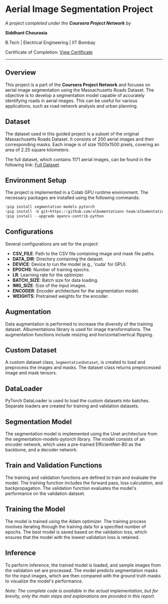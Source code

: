 # Aerial Image Segmentation Project

*A project completed under the **Coursera Project Network** by*


**Siddhant Chourasia**

B.Tech | Electrical Engineering | IIT Bombay

Certificate of Completion: [View Certificate](Coursera%20AT4Z2GMW5FEM.pdf)

---

## Overview

This project is a part of the **Coursera Project Network** and focuses on aerial image segmentation using the Massachusetts Roads Dataset. The objective is to develop a segmentation model capable of accurately identifying roads in aerial images. This can be useful for various applications, such as road network analysis and urban planning.



## Dataset

The dataset used in this guided project is a subset of the original Massachusetts Roads Dataset. It consists of 200 aerial images and their corresponding masks. Each image is of size 1500x1500 pixels, covering an area of 2.25 square kilometers.

The full dataset, which contains 1171 aerial images, can be found in the following link: [Full Dataset](https://www.cs.toronto.edu/~vmnih/data/).

## Environment Setup

The project is implemented in a Colab GPU runtime environment. The necessary packages are installed using the following commands:

```python
!pip install segmentation-models-pytorch
!pip install -U git+https://github.com/albumentations-team/albumentations
!pip install --upgrade opencv-contrib-python
```

## Configurations

Several configurations are set for the project:

- **CSV_FILE**: Path to the CSV file containing image and mask file paths.
- **DATA_DIR**: Directory containing the dataset.
- **DEVICE**: Device to run the model (e.g., 'cuda' for GPU).
- **EPOCHS**: Number of training epochs.
- **LR**: Learning rate for the optimizer.
- **BATCH_SIZE**: Batch size for data loading.
- **IMG_SIZE**: Size of the input images.
- **ENCODER**: Encoder architecture for the segmentation model.
- **WEIGHTS**: Pretrained weights for the encoder.

## Augmentation

Data augmentation is performed to increase the diversity of the training dataset. Albumentations library is used for image transformations. The augmentation functions include resizing and horizontal/vertical flipping.

## Custom Dataset

A custom dataset class, `SegmentationDataset`, is created to load and preprocess the images and masks. The dataset class returns preprocessed image and mask tensors.

## DataLoader

PyTorch DataLoader is used to load the custom datasets into batches. Separate loaders are created for training and validation datasets.

## Segmentation Model

The segmentation model is implemented using the Unet architecture from the segmentation-models-pytorch library. The model consists of an encoder network, which uses a pre-trained EfficientNet-B0 as the backbone, and a decoder network.

## Train and Validation Functions

The training and validation functions are defined to train and evaluate the model. The training function includes the forward pass, loss calculation, and backpropagation. The validation function evaluates the model's performance on the validation dataset.

## Training the Model

The model is trained using the Adam optimizer. The training process involves iterating through the training data for a specified number of epochs. The best model is saved based on the validation loss, which ensures that the model with the lowest validation loss is retained.

## Inference

To perform inference, the trained model is loaded, and sample images from the validation set are processed. The model predicts segmentation masks for the input images, which are then compared with the ground truth masks to visualize the model's performance.

*Note: The complete code is available in the actual implementation, but for brevity, only the main steps and explanations are provided in this report.*
